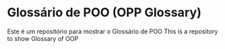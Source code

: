 # Glossário de POO (OPP Glossary)
Este é um repositório para mostrar o Glossário de POO
This is a repository to show Glossary of OOP
